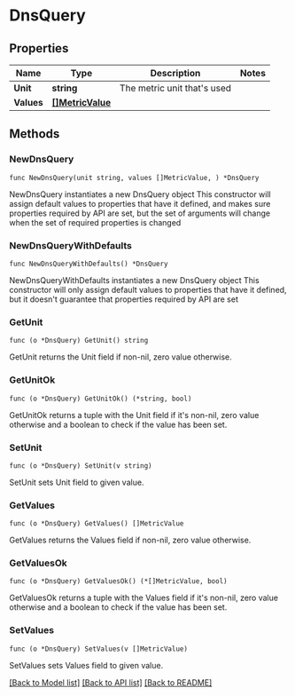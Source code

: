 # DnsQuery

## Properties

Name | Type | Description | Notes
------------ | ------------- | ------------- | -------------
**Unit** | **string** | The metric unit that&#39;s used | 
**Values** | [**[]MetricValue**](MetricValue.md) |  | 

## Methods

### NewDnsQuery

`func NewDnsQuery(unit string, values []MetricValue, ) *DnsQuery`

NewDnsQuery instantiates a new DnsQuery object
This constructor will assign default values to properties that have it defined,
and makes sure properties required by API are set, but the set of arguments
will change when the set of required properties is changed

### NewDnsQueryWithDefaults

`func NewDnsQueryWithDefaults() *DnsQuery`

NewDnsQueryWithDefaults instantiates a new DnsQuery object
This constructor will only assign default values to properties that have it defined,
but it doesn't guarantee that properties required by API are set

### GetUnit

`func (o *DnsQuery) GetUnit() string`

GetUnit returns the Unit field if non-nil, zero value otherwise.

### GetUnitOk

`func (o *DnsQuery) GetUnitOk() (*string, bool)`

GetUnitOk returns a tuple with the Unit field if it's non-nil, zero value otherwise
and a boolean to check if the value has been set.

### SetUnit

`func (o *DnsQuery) SetUnit(v string)`

SetUnit sets Unit field to given value.


### GetValues

`func (o *DnsQuery) GetValues() []MetricValue`

GetValues returns the Values field if non-nil, zero value otherwise.

### GetValuesOk

`func (o *DnsQuery) GetValuesOk() (*[]MetricValue, bool)`

GetValuesOk returns a tuple with the Values field if it's non-nil, zero value otherwise
and a boolean to check if the value has been set.

### SetValues

`func (o *DnsQuery) SetValues(v []MetricValue)`

SetValues sets Values field to given value.



[[Back to Model list]](../README.md#documentation-for-models) [[Back to API list]](../README.md#documentation-for-api-endpoints) [[Back to README]](../README.md)


